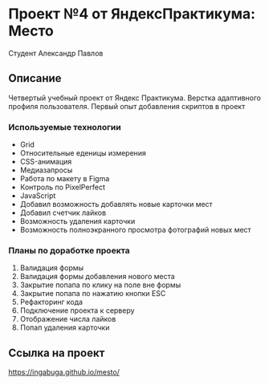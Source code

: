 # Проект №4 от ЯндексПрактикума: Место

<p align="left">Студент Александр Павлов</p>

## Описание
Четвертый учебный проект от Яндекс Практикума. Верстка адаптивного профиля пользователя. Первый опыт добавления скриптов в проект


### Используемые технологии
<ul>
<li>Grid</li>
<li>Относительные еденицы измерения</li>
<li>CSS-анимация</li>
<li>Медиазапросы</li>
<li>Работа по макету в Figma</li>
<li>Контроль по PixelPerfect</li>
<li>JavaScript</li>
<li>Добавил возможность добавлять новые карточки мест</li>
<li>Добавил счетчик лайков</li>
<li>Возможность удаления карточки</li>
<li>Возможность полноэкранного просмотра фотографий новых мест</li>
</ul>

### Планы по доработке проекта

<ol>
<li>Валидация формы</li>
<li>Валидация формы добавления нового места</li>
<li>Закрытие попапа по клику на поле вне формы</li>
<li>Закрытие попапа по нажатию кнопки ESC</li>
<li>Рефакторинг кода</li>
<li>Подключение проекта к серверу</li>
<li>Отображение числа лайков</li>
<li>Попап удаления карточки</li>
</ol>

## Ссылка на проект
https://ingabuga.github.io/mesto/
